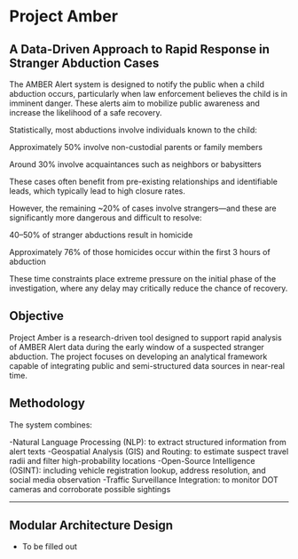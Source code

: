 # Project Amber
## A Data-Driven Approach to Rapid Response in Stranger Abduction Cases

The AMBER Alert system is designed to notify the public when a child abduction occurs, particularly when law enforcement believes the child is in imminent danger. These alerts aim to mobilize public awareness and increase the likelihood of a safe recovery.

Statistically, most abductions involve individuals known to the child:

Approximately 50% involve non-custodial parents or family members

Around 30% involve acquaintances such as neighbors or babysitters

These cases often benefit from pre-existing relationships and identifiable leads, which typically lead to high closure rates.

However, the remaining ~20% of cases involve strangers—and these are significantly more dangerous and difficult to resolve:

40–50% of stranger abductions result in homicide

Approximately 76% of those homicides occur within the first 3 hours of abduction

These time constraints place extreme pressure on the initial phase of the investigation, where any delay may critically reduce the chance of recovery.

## Objective

Project Amber is a research-driven tool designed to support rapid analysis of AMBER Alert data during the early window of a suspected stranger abduction. The project focuses on developing an analytical framework capable of integrating public and semi-structured data sources in near-real time.

## Methodology

The system combines:

-Natural Language Processing (NLP): to extract structured information from alert texts
-Geospatial Analysis (GIS) and Routing: to estimate suspect travel radii and filter high-probability locations
-Open-Source Intelligence (OSINT): including vehicle registration lookup, address resolution, and social media observation
-Traffic Surveillance Integration: to monitor DOT cameras and corroborate possible sightings

----------------------------------------------------------

## Modular Architecture Design 

- To be filled out



